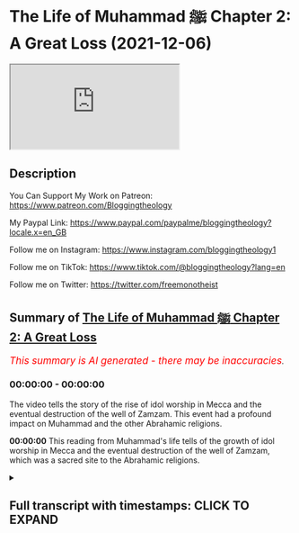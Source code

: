 # The Life of Muhammad ﷺ Chapter 2: A Great Loss (2021-12-06)

<iframe loading='lazy' allow='autoplay' src='https://www.youtube.com/embed/neIA3U6x7vg'></iframe>

## Description

You Can Support My Work on Patreon:
https://www.patreon.com/Bloggingtheology

My Paypal Link: 
https://www.paypal.com/paypalme/bloggingtheology?locale.x=en_GB

Follow me on Instagram:
https://www.instagram.com/bloggingtheology1

Follow me on TikTok:
https://www.tiktok.com/@bloggingtheology?lang=en

Follow me on Twitter:
https://twitter.com/freemonotheist

## Summary of [The Life of Muhammad ﷺ Chapter 2: A Great Loss](https://www.youtube.com/watch?v=neIA3U6x7vg)


*<span style="color:red; font-size:125%">This summary is AI generated - there may be inaccuracies</span>. [](/)*

### <a onclick="modifyYTiframeseektime('0')">00:00:00</a> - <a onclick="modifyYTiframeseektime('0')">00:00:00</a>

The video tells the story of the rise of idol worship in Mecca and the eventual destruction of the well of Zamzam. This event had a profound impact on Muhammad and the other Abrahamic religions.

**<a onclick="modifyYTiframeseektime('0')">00:00:00</a>** This reading from Muhammad's life tells of the growth of idol worship in Mecca and the eventual destruction of the well of Zamzam, which was a sacred site to the Abrahamic religions.

<details><summary><h2>Full transcript with timestamps: CLICK TO EXPAND</h2></summary>

<a onclick="modifyYTiframeseektime('5')">0:00:05</a> a reading from muhammad his life based  
<a onclick="modifyYTiframeseektime('8')">0:00:08</a> on the earliest sources by martin lings  
<a onclick="modifyYTiframeseektime('12')">0:00:12</a> chapter 2  
<a onclick="modifyYTiframeseektime('13')">0:00:13</a> a great loss  
<a onclick="modifyYTiframeseektime('16')">0:00:16</a> abraham's prayer was answered and rich  
<a onclick="modifyYTiframeseektime('19')">0:00:19</a> gifts were continually brought to mecca  
<a onclick="modifyYTiframeseektime('22')">0:00:22</a> by the pilgrims who came to visit the  
<a onclick="modifyYTiframeseektime('24')">0:00:24</a> holy house in increasing numbers from  
<a onclick="modifyYTiframeseektime('27')">0:00:27</a> all parts of arabia and beyond  
<a onclick="modifyYTiframeseektime('31')">0:00:31</a> the greater pilgrimage was made once a  
<a onclick="modifyYTiframeseektime('34')">0:00:34</a> year  
<a onclick="modifyYTiframeseektime('35')">0:00:35</a> but the kaaba could also be honored  
<a onclick="modifyYTiframeseektime('37')">0:00:37</a> through a lesser pilgrimage at any time  
<a onclick="modifyYTiframeseektime('40')">0:00:40</a> and these rights continue to be  
<a onclick="modifyYTiframeseektime('42')">0:00:42</a> performed with fervor and devotion  
<a onclick="modifyYTiframeseektime('45')">0:00:45</a> according to the rules which abraham and  
<a onclick="modifyYTiframeseektime('48')">0:00:48</a> ishmael had established  
<a onclick="modifyYTiframeseektime('51')">0:00:51</a> the descendants of isaac also venerated  
<a onclick="modifyYTiframeseektime('54')">0:00:54</a> the kaaba  
<a onclick="modifyYTiframeseektime('56')">0:00:56</a> as a temple that had been raised by  
<a onclick="modifyYTiframeseektime('58')">0:00:58</a> abraham  
<a onclick="modifyYTiframeseektime('59')">0:00:59</a> for them it counted as one of the  
<a onclick="modifyYTiframeseektime('62')">0:01:02</a> outlying tabernacles of the lord  
<a onclick="modifyYTiframeseektime('66')">0:01:06</a> but as the centuries passed the purity  
<a onclick="modifyYTiframeseektime('69')">0:01:09</a> of the worship of the one god came to be  
<a onclick="modifyYTiframeseektime('72')">0:01:12</a> contaminated  
<a onclick="modifyYTiframeseektime('74')">0:01:14</a> the descendants of ishmael became too  
<a onclick="modifyYTiframeseektime('77')">0:01:17</a> numerous to live all in the valley of  
<a onclick="modifyYTiframeseektime('79')">0:01:19</a> mecca  
<a onclick="modifyYTiframeseektime('80')">0:01:20</a> and those who went to settle elsewhere  
<a onclick="modifyYTiframeseektime('83')">0:01:23</a> took with them stones from the holy  
<a onclick="modifyYTiframeseektime('86')">0:01:26</a> precinct and performed rights in honor  
<a onclick="modifyYTiframeseektime('89')">0:01:29</a> of them  
<a onclick="modifyYTiframeseektime('91')">0:01:31</a> later through the influence of  
<a onclick="modifyYTiframeseektime('93')">0:01:33</a> neighbouring pagan tribes  
<a onclick="modifyYTiframeseektime('95')">0:01:35</a> idols came to be added to the stones and  
<a onclick="modifyYTiframeseektime('99')">0:01:39</a> finally pilgrims began to bring idols to  
<a onclick="modifyYTiframeseektime('102')">0:01:42</a> mecca  
<a onclick="modifyYTiframeseektime('104')">0:01:44</a> these were set up in the vicinity of the  
<a onclick="modifyYTiframeseektime('106')">0:01:46</a> kaaba and it was then that the jews  
<a onclick="modifyYTiframeseektime('110')">0:01:50</a> ceased to visit the temple of  
<a onclick="modifyYTiframeseektime('112')">0:01:52</a> abraham  
<a onclick="modifyYTiframeseektime('114')">0:01:54</a> the idolaters claimed that their idols  
<a onclick="modifyYTiframeseektime('117')">0:01:57</a> were powers which acted as mediators  
<a onclick="modifyYTiframeseektime('120')">0:02:00</a> between god and men  
<a onclick="modifyYTiframeseektime('122')">0:02:02</a> as a result their approach to god became  
<a onclick="modifyYTiframeseektime('125')">0:02:05</a> less and less direct and the remoter he  
<a onclick="modifyYTiframeseektime('129')">0:02:09</a> seemed the dimmer became their sense of  
<a onclick="modifyYTiframeseektime('132')">0:02:12</a> the reality of the world to come  
<a onclick="modifyYTiframeseektime('134')">0:02:14</a> until many of them ceased to believe in  
<a onclick="modifyYTiframeseektime('137')">0:02:17</a> life after death  
<a onclick="modifyYTiframeseektime('139')">0:02:19</a> but in their midst for those who could  
<a onclick="modifyYTiframeseektime('142')">0:02:22</a> interpret it there was a clear sign that  
<a onclick="modifyYTiframeseektime('146')">0:02:26</a> they had fallen away from the truth  
<a onclick="modifyYTiframeseektime('149')">0:02:29</a> they no longer had access to the well of  
<a onclick="modifyYTiframeseektime('152')">0:02:32</a> zamzam  
<a onclick="modifyYTiframeseektime('154')">0:02:34</a> and they had even forgotten  
<a onclick="modifyYTiframeseektime('156')">0:02:36</a> where it lay  
<a onclick="modifyYTiframeseektime('159')">0:02:39</a> the juhamites who had come from the  
<a onclick="modifyYTiframeseektime('161')">0:02:41</a> yemen were directly responsible  
<a onclick="modifyYTiframeseektime('164')">0:02:44</a> they had established themselves in  
<a onclick="modifyYTiframeseektime('166')">0:02:46</a> control of mecca and the descendants of  
<a onclick="modifyYTiframeseektime('169')">0:02:49</a> abraham had tolerated this because  
<a onclick="modifyYTiframeseektime('172')">0:02:52</a> ishmael's second wife was a kinswoman of  
<a onclick="modifyYTiframeseektime('176')">0:02:56</a> the gerham  
<a onclick="modifyYTiframeseektime('177')">0:02:57</a> but the time came when the juhamites  
<a onclick="modifyYTiframeseektime('180')">0:03:00</a> began to commit all sorts of injustices  
<a onclick="modifyYTiframeseektime('184')">0:03:04</a> for which they were finally driven out  
<a onclick="modifyYTiframeseektime('187')">0:03:07</a> and before they left they buried the  
<a onclick="modifyYTiframeseektime('190')">0:03:10</a> well of zamzam  
<a onclick="modifyYTiframeseektime('194')">0:03:14</a> no doubt they did this by way of  
<a onclick="modifyYTiframeseektime('196')">0:03:16</a> revenge but it was also likely that they  
<a onclick="modifyYTiframeseektime('199')">0:03:19</a> hoped to return and enrich themselves  
<a onclick="modifyYTiframeseektime('202')">0:03:22</a> from it  
<a onclick="modifyYTiframeseektime('203')">0:03:23</a> for they filled it up with part of the  
<a onclick="modifyYTiframeseektime('206')">0:03:26</a> treasure of the sanctuary  
<a onclick="modifyYTiframeseektime('209')">0:03:29</a> offerings of pilgrims which had  
<a onclick="modifyYTiframeseektime('211')">0:03:31</a> accumulated  
<a onclick="modifyYTiframeseektime('212')">0:03:32</a> in the kaaba over the years  
<a onclick="modifyYTiframeseektime('215')">0:03:35</a> then they covered it with sand  
<a onclick="modifyYTiframeseektime('219')">0:03:39</a> their place as lords of mecca was taken  
<a onclick="modifyYTiframeseektime('222')">0:03:42</a> by the kuza  
<a onclick="modifyYTiframeseektime('224')">0:03:44</a> an arab tribe descended from ishmael  
<a onclick="modifyYTiframeseektime('227')">0:03:47</a> which had migrated to yemen and then  
<a onclick="modifyYTiframeseektime('229')">0:03:49</a> returned northwards  
<a onclick="modifyYTiframeseektime('232')">0:03:52</a> but the kuza heights now made no attempt  
<a onclick="modifyYTiframeseektime('235')">0:03:55</a> to find the waters that had been  
<a onclick="modifyYTiframeseektime('237')">0:03:57</a> miraculously given to their ancestor  
<a onclick="modifyYTiframeseektime('241')">0:04:01</a> since his day other worlds have been dug  
<a onclick="modifyYTiframeseektime('244')">0:04:04</a> in mecca  
<a onclick="modifyYTiframeseektime('245')">0:04:05</a> god's gift was no longer a necessity and  
<a onclick="modifyYTiframeseektime('248')">0:04:08</a> the holy well became a half-forgotten  
<a onclick="modifyYTiframeseektime('252')">0:04:12</a> memory  
<a onclick="modifyYTiframeseektime('254')">0:04:14</a> the kuzaha thus shared the guilt of the  
<a onclick="modifyYTiframeseektime('258')">0:04:18</a> germ  
<a onclick="modifyYTiframeseektime('259')">0:04:19</a> they were also to blame in other  
<a onclick="modifyYTiframeseektime('261')">0:04:21</a> respects  
<a onclick="modifyYTiframeseektime('263')">0:04:23</a> a chieftain of theirs on his way back  
<a onclick="modifyYTiframeseektime('265')">0:04:25</a> from a journey to syria had asked the  
<a onclick="modifyYTiframeseektime('268')">0:04:28</a> moabites to give him one of their idols  
<a onclick="modifyYTiframeseektime('272')">0:04:32</a> they gave him hubal  
<a onclick="modifyYTiframeseektime('274')">0:04:34</a> which he brought back to the sanctuary  
<a onclick="modifyYTiframeseektime('277')">0:04:37</a> setting it up within the kaaba itself  
<a onclick="modifyYTiframeseektime('281')">0:04:41</a> and it became the chief idol of mecca  
<a onclick="modifyYTiframeseektime('287')">0:04:47</a> and that is this chapter two a great  
<a onclick="modifyYTiframeseektime('290')">0:04:50</a> loss  
<a onclick="modifyYTiframeseektime('291')">0:04:51</a> till next time  

</details>
